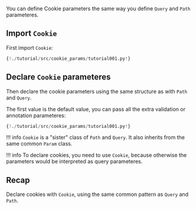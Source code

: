 You can define Cookie parameters the same way you define `Query` and `Path` parameteres.

## Import `Cookie`

First import `Cookie`:

```Python hl_lines="1"
{!./tutorial/src/cookie_params/tutorial001.py!}
```

## Declare `Cookie` parameteres

Then declare the cookie parameters using the same structure as with `Path` and `Query`.

The first value is the default value, you can pass all the extra validation or annotation parameteres:

```Python hl_lines="7"
{!./tutorial/src/cookie_params/tutorial001.py!}
```

!!! info
    `Cookie` is a "sister" class of `Path` and `Query`. It also inherits from the same common `Param` class.

!!! info
    To declare cookies, you need to use `Cookie`, because otherwise the parameters would be interpreted as query parameteres.

## Recap

Declare cookies with `Cookie`, using the same common pattern as `Query` and `Path`.
